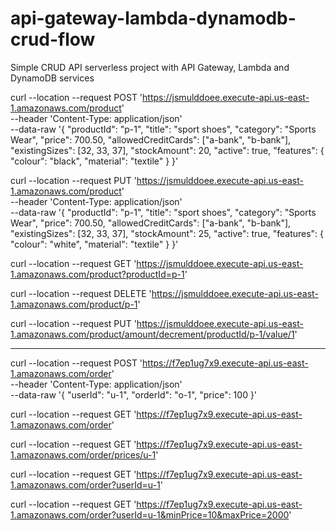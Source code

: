 # api-gateway-lambda-dynamodb-crud-flow
Simple CRUD API serverless project with API Gateway, Lambda and DynamoDB services

curl --location --request POST 'https://jsmulddoee.execute-api.us-east-1.amazonaws.com/product' \
--header 'Content-Type: application/json' \
--data-raw '{
    "productId": "p-1",
    "title": "sport shoes",
    "category": "Sports Wear",
    "price": 700.50,
    "allowedCreditCards": ["a-bank", "b-bank"],
    "existingSizes": [32, 33, 37],
    "stockAmount": 20,
    "active": true,
    "features": {
        "colour": "black",
        "material": "textile"
    }
}'


curl --location --request PUT 'https://jsmulddoee.execute-api.us-east-1.amazonaws.com/product' \
--header 'Content-Type: application/json' \
--data-raw '{
    "productId": "p-1",
    "title": "sport shoes",
    "category": "Sports Wear",
    "price": 700.50,
    "allowedCreditCards": ["a-bank", "b-bank"],
    "existingSizes": [32, 33, 37],
    "stockAmount": 25,
    "active": true,
    "features": {
        "colour": "white",
        "material": "textile"
    }
}'


curl --location --request GET 'https://jsmulddoee.execute-api.us-east-1.amazonaws.com/product?productId=p-1'


curl --location --request DELETE 'https://jsmulddoee.execute-api.us-east-1.amazonaws.com/product/p-1'

curl --location --request PUT 'https://jsmulddoee.execute-api.us-east-1.amazonaws.com/product/amount/decrement/productId/p-1/value/1'


-----------------------------------


curl --location --request POST 'https://f7ep1ug7x9.execute-api.us-east-1.amazonaws.com/order' \
--header 'Content-Type: application/json' \
--data-raw '{
    "userId": "u-1",
    "orderId": "o-1",
    "price": 100
}'

curl --location --request GET 'https://f7ep1ug7x9.execute-api.us-east-1.amazonaws.com/order'

curl --location --request GET 'https://f7ep1ug7x9.execute-api.us-east-1.amazonaws.com/order/prices/u-1'

curl --location --request GET 'https://f7ep1ug7x9.execute-api.us-east-1.amazonaws.com/order?userId=u-1'

curl --location --request GET 'https://f7ep1ug7x9.execute-api.us-east-1.amazonaws.com/order?userId=u-1&minPrice=10&maxPrice=2000'